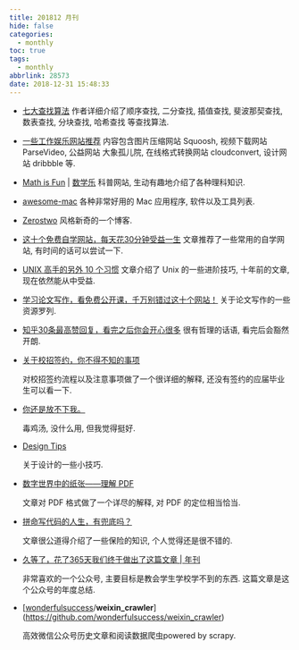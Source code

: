 ```yaml
---
title: 201812 月刊
hide: false
categories:
  - monthly
toc: true
tags:
  - monthly
abbrlink: 28573
date: 2018-12-31 15:48:33
---
```


* [七大查找算法](http://www.cnblogs.com/maybe2030/p/4715035.html) 
  作者详细介绍了顺序查找, 二分查找, 插值查找, 斐波那契查找, 数表查找, 分块查找, 哈希查找 等查找算法. 

* [一些工作娱乐网站推荐](https://mp.weixin.qq.com/s?__biz=MzIyNDUyNDczNg==&mid=2247486183&idx=2&sn=026f72ae743235fcb7942a527ebf544d&chksm=e80cea48df7b635ebfbe28496992519d16c83c6d7c8e9c605e6ccf2977bea2533d37c499bfd1&mpshare=1&scene=1&srcid=1206tlWDNEWEjfcH7xmUBsbs#rd)
  内容包含图片压缩网站 Squoosh, 视频下载网站 ParseVideo, 公益网站 大象孤儿院, 在线格式转换网站 cloudconvert, 设计网站 dribbble 等.

* [Math is Fun](https://www.mathsisfun.com/) | [数学乐](http://www.shuxuele.com/index.html)
  科普网站, 生动有趣地介绍了各种理科知识. 

* [awesome-mac](https://github.com/jaywcjlove/awesome-mac/blob/master/README-zh.md)
  各种非常好用的 Mac 应用程序, 软件以及工具列表. 

  <!-- more -->

* [Zerostwo](https://zerostwo.github.io/)
  风格新奇的一个博客.

* [这十个免费自学网站，每天花30分钟受益一生](https://mp.weixin.qq.com/s?__biz=MzIyNDUyNDczNg==&mid=2247486223&idx=2&sn=77a9090acf69d9e4f56e9586c6661e12&chksm=e80ceba0df7b62b65346fd1c0b0a39dfa79e651caefcb070d17d2e73c8f618523e2897ff936f&mpshare=1&scene=1&srcid=1212p43QJY64ATxmjrFgayTg#rd)
  文章推荐了一些常用的自学网站, 有时间的话可以尝试一下. 

* [UNIX 高手的另外 10 个习惯](https://www.ibm.com/developerworks/cn/aix/library/au-unixtips/)
  文章介绍了 Unix 的一些进阶技巧, 十年前的文章, 现在依然能从中受益. 

* [学习论文写作，看免费公开课，千万别错过这十个网站！](https://mp.weixin.qq.com/s?__biz=MzIyNDUyNDczNg==&mid=2247486300&idx=1&sn=53de441b16f218532649bce59648fbda&chksm=e80cebf3df7b62e5d3ef5e13c974ac1e8eb5a4caec66065da91abae7553c1e6a29b921854ac4&mpshare=1&scene=1&srcid=1221mR8sA887aa5akqF2xJ1D#rd)
  关于论文写作的一些资源罗列. 

* [知乎30条最高赞回复，看完之后你会开心很多](https://mp.weixin.qq.com/s?__biz=MzIyODEyMTY2Nw==&mid=2650087998&idx=1&sn=eb03b750d9b410dcf300a7392b97e416&chksm=f0574f12c720c604692b4f46537f02af8c461390fdf35b6078d81b327809c96e2c396ba52be0&mpshare=1&scene=1&srcid=0925SzsPUQ0EAx1YkfCHvtwy#rd)
  很有哲理的话语, 看完后会豁然开朗. 

* [关于校招签约，你不得不知的事项](https://mp.weixin.qq.com/s?__biz=MzI3NTUwNzMwNA==&mid=2247486065&idx=1&sn=9ebd7a01eb32c797bfd6cc451a71d46b&chksm=eb02fb76dc757260177cabf182db4a1a1f8ebbf521e135c31e7ccdcce605e1cbbe712d7df1ba&mpshare=1&scene=1&srcid=1008ubzLx9hpSyiX7DaFt9fK#rd) 

  对校招签约流程以及注意事项做了一个很详细的解释, 还没有签约的应届毕业生可以看一下. 

* [你还是放不下我。](https://mp.weixin.qq.com/s?__biz=MzA5MzUwNjUzMA==&mid=2650242172&idx=1&sn=501b867902f1566e850c7d5d67b47479&chksm=885f02f1bf288be74eaee6420b1a1f57cc6bfefbd7ad9ebf8ca03fd00d3917367bd91682c0ef&mpshare=1&scene=1&srcid=1228iO4ZIRz4iLHLwEUwK0Ao#rd) 

  毒鸡汤, 没什么用, 但我觉得挺好. 

* [Design Tips](https://twitter.com/i/moments/994601867987619840) 

  关于设计的一些小技巧. 

* [数字世界中的纸张——理解 PDF](https://type.cyhsu.xyz/2018/09/understanding-pdf-the-digitalized-paper/) 

  文章对 PDF 格式做了一个详尽的解释, 对 PDF 的定位相当恰当.

* [拼命写代码的人生，有兜底吗？](https://mp.weixin.qq.com/s?__biz=MzU4MjAzNTAwMA==&mid=2247484708&idx=1&sn=dac5b81496f57770e4effa410200efd9&chksm=fdbf3673cac8bf65a0a56a9a9665a3d15afe4c0721c53ce24c47cf66e279f367b4e38356b9ad&mpshare=1&scene=1&srcid=1228QcRyU4cXH1wRnB9cv7a8#rd) 

  文章很公道得介绍了一些保险的知识, 个人觉得还是很不错的. 

* [久等了，花了365天我们终于做出了这篇文章 | 年刊](https://mp.weixin.qq.com/s?__biz=MzIxMjI1MDcyMQ==&mid=2247508234&idx=1&sn=b3ecb0a2d263bf0378136bee355719ff&chksm=974a1804a03d9112dd8d6bc139b91205233a836ada8ef7cafd0f7b552325c9c35cb781fd0113&mpshare=1&scene=1&srcid=#rd) 

  非常喜欢的一个公众号, 主要目标是教会学生学校学不到的东西. 这篇文章是这个公众号的年度总结. 

* [[wonderfulsuccess](https://github.com/wonderfulsuccess)/**weixin_crawler**](https://github.com/wonderfulsuccess/weixin_crawler) 

  高效微信公众号历史文章和阅读数据爬虫powered by scrapy.